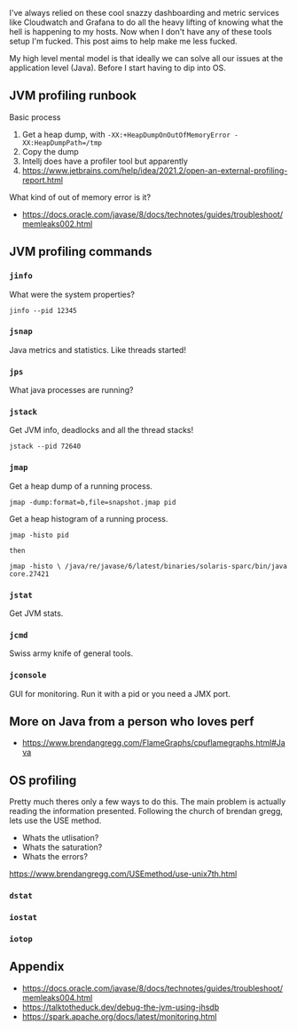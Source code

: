 I've always relied on these cool snazzy dashboarding and metric services like Cloudwatch and Grafana to do all the heavy lifting of knowing what the hell is happening to my hosts. Now when I don't have any of these tools setup I'm fucked. This post aims to help make me less fucked.

My high level mental model is that ideally we can solve all our issues at the application level (Java). Before I start having to dip into OS.
## JVM profiling runbook

Basic process
1. Get a heap dump, with `-XX:+HeapDumpOnOutOfMemoryError -XX:HeapDumpPath=/tmp`
2. Copy the dump
3. Intellj does have a profiler tool but apparently
4. https://www.jetbrains.com/help/idea/2021.2/open-an-external-profiling-report.html


What kind of out of memory error is it?
- https://docs.oracle.com/javase/8/docs/technotes/guides/troubleshoot/memleaks002.html 

## JVM profiling commands

### `jinfo`
What were the system properties?
```
jinfo --pid 12345
```
### `jsnap`
Java metrics and statistics. Like threads started!
### `jps`
What java processes are running?
### `jstack`
Get JVM info, deadlocks and all the thread stacks!
```
jstack --pid 72640
```
### `jmap`

Get a heap dump of a running process.
```
jmap -dump:format=b,file=snapshot.jmap pid
```

Get a heap histogram of a running process. 
```
jmap -histo pid

then

jmap -histo \ /java/re/javase/6/latest/binaries/solaris-sparc/bin/java core.27421
```
### `jstat`
Get JVM stats.
### `jcmd`
Swiss army knife of general tools.
### `jconsole`
GUI for monitoring. Run it with a pid or you need a JMX port.
## More on Java from a person who loves perf
- https://www.brendangregg.com/FlameGraphs/cpuflamegraphs.html#Java

## OS profiling
Pretty much theres only a few ways to do this. The main problem is actually reading the information presented. Following the church of brendan gregg, lets use the USE method.
- Whats the utlisation?
- Whats the saturation?
- Whats the errors?

https://www.brendangregg.com/USEmethod/use-unix7th.html 
### `dstat`

### `iostat`

### `iotop`

## Appendix
- https://docs.oracle.com/javase/8/docs/technotes/guides/troubleshoot/memleaks004.html
- https://talktotheduck.dev/debug-the-jvm-using-jhsdb
- https://spark.apache.org/docs/latest/monitoring.html 
